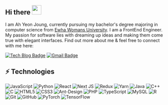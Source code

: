 ## Hi there <img src="https://raw.githubusercontent.com/aemmadi/aemmadi/master/wave.gif" width="30px">

I am Ah Yeon Joung, currently pursuing my bachelor's degree majoring in computer science from [Ewha Womans University](http://www.ewha.ac.kr/ewha/index.do). I am a FrontEnd Engineer. My passion for software lies with dreaming up ideas and making them come true with elegant interfaces. Find out more about me & feel free to connect with me here:

[![Tech Blog Badge](http://img.shields.io/badge/-Tech%20blog-black?style=flat-square&logo=github&link=https://yeon-code.tistory.com/)](https://yeon-code.tistory.com/)
[![Gmail Badge](https://img.shields.io/badge/-ahyeon-c14438?style=flat-square&logo=Gmail&logoColor=white&link=mailto:ahyeon0529@gmail.com)](mailto:ahyeon0529@gmail.com)


 
## ⚡ Technologies

![JavaScript](https://img.shields.io/badge/-JavaScript-black?style=flat-square&logo=javascript)
![Python](https://img.shields.io/badge/-Python-black?style=flat-square&logo=Python)
![React](https://img.shields.io/badge/-React-black?style=flat-square&logo=react)
![Next JS](https://img.shields.io/badge/Next-black?style=flat-square&logo=next.js)
![Redux](https://img.shields.io/badge/redux-%23593d88.svg?style=flat-square&logo=redux)
![Yarn](https://img.shields.io/badge/yarn-%232C8EBB.svg?style=flat-square&logo=yarn&logoColor=white)
![Java](https://img.shields.io/badge/-java-E34A86?style=flat-square&logo=java)
![C++](https://img.shields.io/badge/-C++-00599C?style=flat-square&logo=c)
![C](https://img.shields.io/badge/c-%2300599C.svg?style=flat-square&logo=c)
![HTML5](https://img.shields.io/badge/-HTML5-E34F26?style=flat-square&logo=html5&logoColor=white)
![CSS3](https://img.shields.io/badge/-CSS3-1572B6?style=flat-square&logo=css3)
![Ant-Design](https://img.shields.io/badge/-AntDesign-%230170FE?styl=flat-square&logo=ant-design)
![PHP](https://img.shields.io/badge/php-%23777BB4.svg?style=flat-square&logo=php&logoColor=white)
![TypeScript](https://img.shields.io/badge/-TypeScript-007ACC?style=flat-square&logoColor=white)
![MySQL](https://img.shields.io/badge/-MySQL-black?style=flat-square&logo=mysql&logoColor=white)
![R](https://img.shields.io/badge/r-%23276DC3.svg?style=flat-square&logo=R&logoColor=white)
![Git](https://img.shields.io/badge/-Git-black?style=flat-square&logo=git)
![GitHub](https://img.shields.io/badge/-GitHub-181717?style=flat-square&logo=github)
![PyTorch](https://img.shields.io/badge/PyTorch-%23EE4C2C.svg?style=flat-square&logo=PyTorch&logoColor=white)
![TensorFlow](https://img.shields.io/badge/TensorFlow-%23FF6F00.svg?style=flat-square&logo=TensorFlow&logoColor=white)





